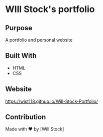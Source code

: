 # WIll Stock's portfolio

## Purpose
A portfolio and personal website 

## Built With
* HTML
* CSS

## Website
https://wist118.github.io/Will-Stock-Portfolio/

## Contribution
Made with ❤️ by [Will Stock]
 
